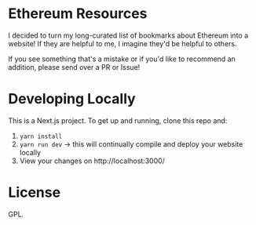 # Ethereum Resources

I decided to turn my long-curated list of bookmarks about Ethereum into a website!  If they are helpful to me, I imagine they'd be helpful to others.

If you see something that's a mistake or if you'd like to recommend an addition, please send over a PR or Issue!

# Developing Locally

This is a Next.js project.  To get up and running, clone this repo and:

1) `yarn install`
2) `yarn run dev` -> this will continually compile and deploy your website locally
3) View your changes on http://localhost:3000/

# License

GPL.
